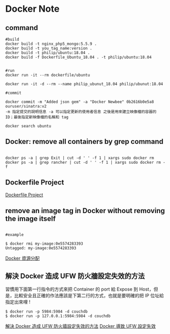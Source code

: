 Docker Note
=======




command
----------

```
#build
docker build -t nginx_php5_mongo:5.5.9 .
docker build -t you_tag_name:version .
docker build -t philip/ubuntu:18.04 .
docker build -f Dockerfile_Ubuntu_18.04 . -t philip/ubuntu:18.04


#run
docker run -it --rm dockerfile/ubuntu

docker run -it -d --rm --name philip_ubunut_18.04 philip/ubunut:18.04

#commit

docker commit -m "Added json gem" -a "Docker Newbee" 0b2616b0e5a8 ouruser/sinatra:v2
-m 指定提交的說明信息 -a 可以指定更新的使用者信息 之後是用來建立映像檔的容器的 ID；最後指定新映像檔的名稱和 tag 

docker search ubuntu

```

Docker: remove all containers by grep command
----------

```

docker ps -a | grep Exit | cut -d ' ' -f 1 | xargs sudo docker rm
docker ps -a | grep rancher | cut -d ' ' -f 1 | xargs sudo docker rm -f

```

Dockerfile Project 
----------

[Dockerfile Project](http://dockerfile.github.io/)


remove an image tag in Docker without removing the image itself
----------

```

#example 

$ docker rmi my-image:0e5574283393
Untagged: my-image:0e5574283393

```

[Docker 資源分配](https://roy051023.github.io/2019/03/25/Limit-Docker/)


解決 Docker 造成 UFW 防火牆設定失效的方法
----------

習慣用下面第一行指令的方式來把 Container 的 port 給 Expose 到 Host，但是，比較安全且正確的作法應該是下第二行的方式，也就是要明確的把 IP 位址給指定出來哩 !
```
$ docker run -p 5984:5984 -d couchdb
$ docker run -p 127.0.0.1:5984:5984 -d couchdb
```

[解決 Docker 造成 UFW 防火牆設定失效的方法](https://www.arthurtoday.com/2016/08/ufw-is-not-working-with-docker.html)
[Docker 導致 UFW 設定失效](https://blog.36web.rocks/2016/07/08/docker-behind-ufw.html)
